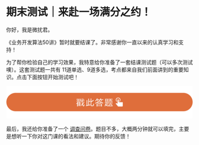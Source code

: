 # 期末测试｜来赴一场满分之约！
你好，我是微扰君。

《业务开发算法50讲》暂时就要结课了。非常感谢你一直以来的认真学习和支持！

为了帮你检验自己的学习效果，我特意给你准备了一套结课测试题（可以多次测试噢）。这套测试题一共有 11道单选、9道多选，考点都来自我们前面讲到的重要知识。点击下面按钮开始测试吧！

[![](images/495510/28d1be62669b4f3cc01c36466bf811a4.png)](http://time.geekbang.org/quiz/intro?act_id=2976&exam_id=7884)

最后，我还给你准备了一个 [调查问卷](https://jinshuju.net/f/HzWMHi)。题目不多，大概两分钟就可以填完，主要是想听一下你对这门课的看法和建议。期待你的反馈！